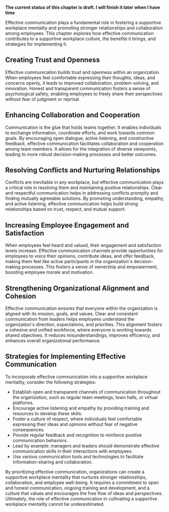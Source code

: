 **The current status of this chapter is draft. I will finish it later when I have time**

Effective communication plays a fundamental role in fostering a supportive workplace mentality and promoting stronger relationships and collaboration among employees. This chapter explores how effective communication contributes to a supportive workplace culture, the benefits it brings, and strategies for implementing it.

**Creating Trust and Openness**
-------------------------------

Effective communication builds trust and openness within an organization. When employees feel comfortable expressing their thoughts, ideas, and concerns openly, it leads to improved collaboration, problem-solving, and innovation. Honest and transparent communication fosters a sense of psychological safety, enabling employees to freely share their perspectives without fear of judgment or reprisal.

**Enhancing Collaboration and Cooperation**
-------------------------------------------

Communication is the glue that holds teams together. It enables individuals to exchange information, coordinate efforts, and work towards common goals. By encouraging open dialogue, active listening, and constructive feedback, effective communication facilitates collaboration and cooperation among team members. It allows for the integration of diverse viewpoints, leading to more robust decision-making processes and better outcomes.

**Resolving Conflicts and Nurturing Relationships**
---------------------------------------------------

Conflicts are inevitable in any workplace, but effective communication plays a critical role in resolving them and maintaining positive relationships. Clear and respectful communication helps in addressing conflicts promptly and finding mutually agreeable solutions. By promoting understanding, empathy, and active listening, effective communication helps build strong relationships based on trust, respect, and mutual support.

**Increasing Employee Engagement and Satisfaction**
---------------------------------------------------

When employees feel heard and valued, their engagement and satisfaction levels increase. Effective communication channels provide opportunities for employees to voice their opinions, contribute ideas, and offer feedback, making them feel like active participants in the organization's decision-making processes. This fosters a sense of ownership and empowerment, boosting employee morale and motivation.

**Strengthening Organizational Alignment and Cohesion**
-------------------------------------------------------

Effective communication ensures that everyone within the organization is aligned with its mission, goals, and values. Clear and consistent communication from leaders helps employees understand the organization's direction, expectations, and priorities. This alignment fosters a cohesive and unified workforce, where everyone is working towards shared objectives. It reduces misunderstandings, improves efficiency, and enhances overall organizational performance.

**Strategies for Implementing Effective Communication**
-------------------------------------------------------

To incorporate effective communication into a supportive workplace mentality, consider the following strategies:

* Establish open and transparent channels of communication throughout the organization, such as regular team meetings, town halls, or virtual platforms.
* Encourage active listening and empathy by providing training and resources to develop these skills.
* Foster a culture of respect, where individuals feel comfortable expressing their ideas and opinions without fear of negative consequences.
* Provide regular feedback and recognition to reinforce positive communication behaviors.
* Lead by example: managers and leaders should demonstrate effective communication skills in their interactions with employees.
* Use various communication tools and technologies to facilitate information-sharing and collaboration.

By prioritizing effective communication, organizations can create a supportive workplace mentality that nurtures stronger relationships, collaboration, and employee well-being. It requires a commitment to open and honest communication, ongoing training and development, and a culture that values and encourages the free flow of ideas and perspectives. Ultimately, the role of effective communication in cultivating a supportive workplace mentality cannot be underestimated.
